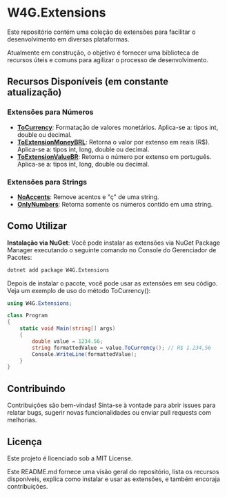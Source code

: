 # W4G.Extensions

Este repositório contém uma coleção de extensões para facilitar o desenvolvimento em diversas plataformas. 

Atualmente em construção, o objetivo é fornecer uma biblioteca de recursos úteis e comuns para agilizar o processo de desenvolvimento.

## Recursos Disponíveis (em constante atualização)

### Extensões para Números
- **[ToCurrency](https://github.com/wagnerpt/W4G.Extensions/wiki/ToCurrency)**: Formatação de valores monetários. Aplica-se a: tipos int, double ou decimal.
- **[ToExtensionMoneyBRL](https://github.com/wagnerpt/W4G.Extensions/wiki/ToExtensionMoneyBRL)**: Retorna o valor por extenso em reais (R$). Aplica-se a: tipos int, long, double ou decimal.
- **[ToExtensionValueBR](https://github.com/wagnerpt/W4G.Extensions/wiki/ToExtensionValueBR)**: Retorna o número por extenso em português. Aplica-se a: tipos int, long, double ou decimal.

### Extensões para Strings
- **[NoAccents](https://github.com/wagnerpt/W4G.Extensions/wiki/NoAccents)**: Remove acentos e "ç" de uma string.
- **[OnlyNumbers](https://github.com/wagnerpt/W4G.Extensions/wiki/OnlyNumbers)**: Retorna somente os números contido em uma string.

## Como Utilizar

**Instalação via NuGet**: Você pode instalar as extensões via NuGet Package Manager executando o seguinte comando no Console do Gerenciador de Pacotes:

```bash	
dotnet add package W4G.Extensions
```

Depois de instalar o pacote, você pode usar as extensões em seu código. Veja um exemplo de uso do método ToCurrency():

```csharp
using W4G.Extensions;

class Program
{
	static void Main(string[] args)
	{
		double value = 1234.56;
		string formattedValue = value.ToCurrency(); // R$ 1.234,56
		Console.WriteLine(formattedValue);
	}
}
```

## Contribuindo
Contribuições são bem-vindas! Sinta-se à vontade para abrir issues para relatar bugs, sugerir novas funcionalidades ou enviar pull requests com melhorias.

## Licença
Este projeto é licenciado sob a MIT License.

Este README.md fornece uma visão geral do repositório, lista os recursos disponíveis, explica como instalar e usar as extensões, e também encoraja contribuições.
